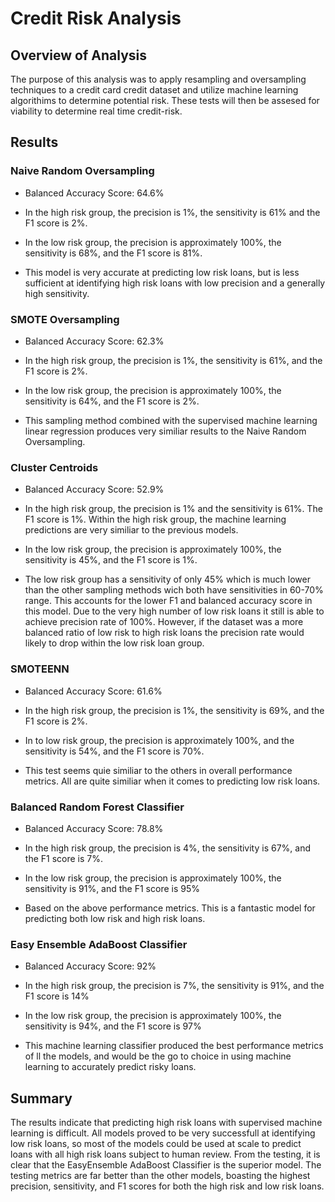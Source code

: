 # Credit Risk Analysis

## Overview of Analysis
The purpose of this analysis was to apply resampling and oversampling techniques to a credit card credit dataset and utilize machine learning algorithims to determine potential risk.  These tests will then be assesed for viability to determine real time credit-risk.

## Results
###  Naive Random Oversampling
* Balanced Accuracy Score: 64.6%

* In the high risk group, the precision is 1%, the sensitivity is 61% and the F1 score is 2%.  

* In the low risk group, the precision is approximately 100%, the sensitivity is 68%, and the F1 score is 81%.

* This model is very accurate at predicting low risk loans, but is less sufficient at identifying high risk loans with low precision and a generally high sensitivity.

### SMOTE Oversampling
* Balanced Accuracy Score: 62.3%

* In the high risk group, the precision is 1%, the sensitivity is 61%, and the F1 score is 2%.  

* In the low risk group, the precision is approximately 100%, the sensitivity is 64%, and the F1 score is 2%.

* This sampling method combined with the supervised machine learning linear regression produces very similiar results to the Naive Random Oversampling.

### Cluster Centroids 
* Balanced Accuracy Score: 52.9%

* In the high risk group, the precision is 1% and the sensitivity is 61%.  The F1 score is 1%.  Within the high risk group, the machine learning predictions are very similiar to the previous models. 

* In the low risk group, the precision is approximately 100%, the sensitivity is 45%, and the F1 score is 1%.

* The low risk group has a sensitivity of only 45% which is much lower than the other sampling methods wich both have sensitivities in 60-70% range.  This accounts for the lower F1 and balanced accuracy score in this model.  Due to the very high number of low risk loans it still is able to achieve precision rate of 100%.  However, if the dataset was a more balanced ratio of low risk to high risk loans the precision rate would likely to drop within the low risk loan group. 

### SMOTEENN 
* Balanced Accuracy Score: 61.6%

* In the high risk group, the precision is 1%, the sensitivity is 69%, and the F1 score is 2%.  

* In to low risk group, the precision is approximately 100%, and the sensitivity is 54%, and the F1 score is 70%.

* This test seems quie similiar to the others in overall performance metrics.  All are quite similiar when it comes to predicting low risk loans.

### Balanced Random Forest Classifier

* Balanced Accuracy Score: 78.8%

* In the high risk group, the precision is 4%, the sensitivity is 67%, and the F1 score is 7%.

* In the low risk group, the precision is approximately 100%, the sensitivity is 91%, and the F1 score is 95%

* Based on the above performance metrics. This is a fantastic model for predicting both low risk and high risk loans.

### Easy Ensemble AdaBoost Classifier

*  Balanced Accuracy Score: 92%

* In the high risk group, the precision is 7%, the sensitivity is 91%, and the F1 score is 14%

* In the low risk group, the precision is approximately 100%, the sensitivity is 94%, and the F1 score is 97%

*  This machine learning classifier produced the best performance metrics of ll the models, and would be the go to choice in using machine learning to accurately predict risky loans.



## Summary
The results indicate that predicting high risk loans with supervised machine learning is difficult.  All models proved to be very successfull at identifying low risk loans, so most of the models could be used at scale to predict loans with all high risk loans subject to human review.  From the testing, it is clear that the EasyEnsemble AdaBoost Classifier is the superior model.  The testing metrics are far better than the other models, boasting the highest precision, sensitivity, and F1 scores for both the high risk and low risk loans.

